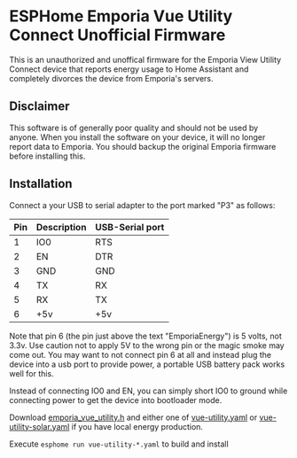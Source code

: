 # ESPHome Emporia Vue Utility Connect Unofficial Firmware

This is an unauthorized and unoffical firmware for the Emporia View Utility Connect device that reports energy usage to Home Assistant and completely divorces the device from Emporia's servers.

## Disclaimer

This software is of generally poor quality and should not be used by anyone.  When you install the software on your device, it
will no longer report data to Emporia.  You should backup the original Emporia firmware before installing this.

## Installation

Connect a your USB to serial adapter to the port marked "P3" as follows:

| Pin | Description | USB-Serial port |
| --- |  ---------  | --------------- |
|  1  |        IO0  |             RTS |
|  2  |         EN  |             DTR |
|  3  |        GND  |             GND |
|  4  |         TX  |              RX |
|  5  |         RX  |              TX |
|  6  |        +5v  |             +5v |

Note that pin 6 (the pin just above the text "EmporiaEnergy") is 5 volts, not 3.3v.  Use caution not to apply 5V to the wrong pin or
the magic smoke may come out.  You may want to not connect pin 6 at all and instead plug the device into a usb port to provide power,
a portable USB battery pack works well for this.

Instead of connecting IO0 and EN, you can simply short IO0 to ground while connecting power to get the device into bootloader mode.

Download [emporia_vue_utility.h](src/emporia_vue_utility.h) and either one of [vue-utility.yaml](src/vue-utility.yaml) or
[vue-utility-solar.yaml](src/vue-utility-solar.yaml) if you have local energy production.

Execute `esphome run vue-utility-*.yaml` to build and install
